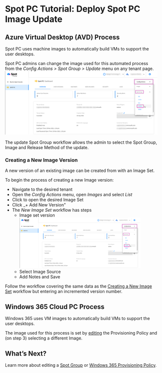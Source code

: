 <meta name="robots" content="noindex">

# Spot PC Tutorial: Deploy Spot PC Image Update

## Azure Virtual Desktop (AVD) Process
Spot PC uses machine images to automatically build VMs to support the user desktops.

Spot PC admins can change the image used for this automated process from the _Config Actions > Spot Group > Update_ menu on any tenant page.
<br><a href="https://docs.spot.io/spot-pc/_media/tutorials-deploy-image-01.png" target="_blank"><img src="/spot-pc/_media/tutorials-deploy-image-01.png" alt="Click to Enlarge" width="1000"> </a>

The update Spot Group workflow allows the admin to select the Spot Group, Image and Release Method of the update.

### Creating a New Image Version

A new version of an existing image can be created from with an Image Set.

To begin the process of creating a new Image version:

- Navigate to the desired tenant
- Open the _Config Actions_ menu, open _Images_ and select _List_
- Click to open the desired Image Set
- Click _+ Add New Version"
- The _New Image Set_ workflow has steps
  - Image set version <br><a href="https://docs.spot.io/spot-pc/_media/tutorials-deploy-image-01.png" target="_blank"><img src="/spot-pc/_media/tutorials-deploy-image-01.png" alt="Click to Enlarge" width="400"> </a>
  - Select Image Source
  - Add Notes and Save



Follow the workflow covering the same data as the [Creating a New Image Set](spot-pc/tutorials/deploy-spot-pc?id=creating-a-new-image-set) workflow but entering an incremented version number.

## Windows 365 Cloud PC Process
Windows 365 uses VM images to automatically build VMs to support the user desktops.

The image used for this process is set by [editing](spot-pc/tutorials/edit-w365)  the Provisioning Policy and (on step 3) selecting a different Image.  

## What’s Next?

Learn more about editing a [Spot Group](spot-pc/tutorials/edit-spot-group) or [Windows 365 Provisioning Policy](spot-pc/tutorials/edit-w365).
